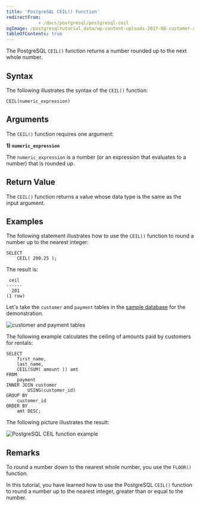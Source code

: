 ```yaml
---
title: 'PostgreSQL CEIL() Function'
redirectFrom: 
            - /docs/postgresql/postgresql-ceil
ogImage: /postgresqltutorial_data/wp-content-uploads-2017-08-customer-and-payment-tables.png
tableOfContents: true
---
```


The PostgreSQL `CEIL()` function returns a number rounded up to the next whole number.



## Syntax



The following illustrates the syntax of the `CEIL()` function:



```
CEIL(numeric_expression)
```



## Arguments



The `CEIL()` function requires one argument:



**1) `numeric_expression`**



The `numeric_expression` is a number (or an expression that evaluates to a number) that is rounded up.



## Return Value



The `CEIL()` function returns a value whose data type is the same as the input argument.



## Examples



The following statement illustrates how to use the `CEIL()` function to round a number up to the nearest integer:



```
SELECT
    CEIL( 200.25 );
```



The result is:



```
 ceil
------
  201
(1 row)
```



Let's take the `customer` and `payment` tables in the [sample database](https://www.postgresqltutorial.com/postgresql-getting-started/postgresql-sample-database/) for the demonstration.



![customer and payment tables](/postgresqltutorial_data/wp-content-uploads-2017-08-customer-and-payment-tables.png)



The following example calculates the ceiling of amounts paid by customers for rentals:



```
SELECT
    first_name,
    last_name,
    CEIL(SUM( amount )) amt
FROM
    payment
INNER JOIN customer
        USING(customer_id)
GROUP BY
    customer_id
ORDER BY
    amt DESC;
```



The following picture illustrates the result:



![PostgreSQL CEIL function example](/postgresqltutorial_data/wp-content-uploads-2017-08-PostgreSQL-CEIL-function-example.png)



## Remarks



To round a number down to the nearest whole number, you use the `FLOOR()` function.



In this tutorial, you have learned how to use the PostgreSQL `CEIL()` function to round a number up to the nearest integer, greater than or equal to the number.

